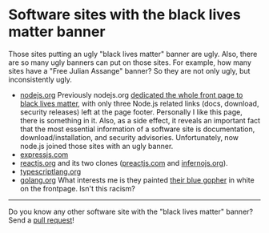 # Software sites with the black lives matter banner

Those sites putting an ugly "black lives matter" banner are ugly.
Also, there are so many ugly banners can put on those sites.
For example, how many sites have a "Free Julian Assange" banner?
So they are not only ugly, but inconsistently ugly.

- [nodejs.org](https://web.archive.org/web/20200616070113/https://nodejs.org/en/) Previously nodejs.org [dedicated the whole front page to black lives matter](https://web.archive.org/web/20200615065028/https://nodejs.org/en/), with only three Node.js related links (docs, download, security releases) left at the page footer. Personally I like this page, there is something in it. Also, as a side effect, it reveals an important fact that the most essential information of a software site is documentation, download/installation, and security advisories. Unfortunately, now node.js joined those sites with an ugly banner.
- [expressjs.com](https://web.archive.org/web/20200616011034/https://expressjs.com/)
- [reactjs.org](https://web.archive.org/web/20200618030325/https://reactjs.org/) and its two clones ([preactjs.com](https://web.archive.org/web/20200607175854/https://preactjs.com/) and [infernojs.org](http://archive.vn/scY9B)).
- [typescriptlang.org](https://web.archive.org/web/20200615092305/https://www.typescriptlang.org/)
- [golang.org](https://web.archive.org/web/20200617001054/https://golang.org/) What interests me is they painted [their blue gopher](https://blog.golang.org/gopher) in white on the frontpage. Isn't this racism?

---

Do you know any other software site with the "black lives matter" banner?
Send a [pull request](https://github.com/weakish/blm/pulls)!

